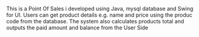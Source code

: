 This is a Point Of Sales i developed using Java, mysql database and Swing for UI.
Users can get product details  e.g. name and price using the produc code from the database.
The system also calculates products total and outputs the paid amount and balance from the User Side
